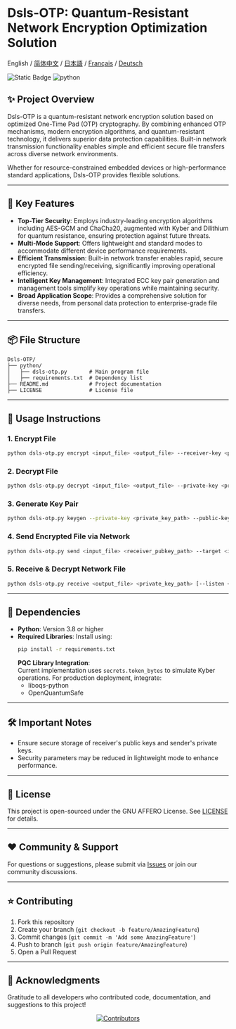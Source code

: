 # Dsls-OTP: Quantum-Resistant Network Encryption Optimization Solution

English / [简体中文](README_CN.md) / [日本語](README_JP.md) / [Français](README_FR.md) / [Deutsch](README_DE.md)

![Static Badge](https://img.shields.io/badge/License_GNU_AFFERO-0?logo=gnu&color=8A2BE2)
<img src="https://img.shields.io/badge/python-3.10 ~ 3.13 -blue.svg" alt="python">

## ✨ Project Overview

Dsls-OTP is a quantum-resistant network encryption solution based on optimized One-Time Pad (OTP) cryptography. By combining enhanced OTP mechanisms, modern encryption algorithms, and quantum-resistant technology, it delivers superior data protection capabilities. Built-in network transmission functionality enables simple and efficient secure file transfers across diverse network environments.

Whether for resource-constrained embedded devices or high-performance standard applications, Dsls-OTP provides flexible solutions.

---

## 🚀 Key Features

- **Top-Tier Security**: Employs industry-leading encryption algorithms including AES-GCM and ChaCha20, augmented with Kyber and Dilithium for quantum resistance, ensuring protection against future threats.
- **Multi-Mode Support**: Offers lightweight and standard modes to accommodate different device performance requirements.
- **Efficient Transmission**: Built-in network transfer enables rapid, secure encrypted file sending/receiving, significantly improving operational efficiency.
- **Intelligent Key Management**: Integrated ECC key pair generation and management tools simplify key operations while maintaining security.
- **Broad Application Scope**: Provides a comprehensive solution for diverse needs, from personal data protection to enterprise-grade file transfers.

---

## 📦 File Structure

```
Dsls-OTP/
├── python/
│   ├── dsls-otp.py       # Main program file
│   ├── requirements.txt  # Dependency list
├── README.md             # Project documentation
├── LICENSE               # License file
```

---

## 📖 Usage Instructions

### 1. Encrypt File
```bash
python dsls-otp.py encrypt <input_file> <output_file> --receiver-key <public_key_path> [--lightweight]
```

### 2. Decrypt File
```bash
python dsls-otp.py decrypt <input_file> <output_file> --private-key <private_key_path> [--password <key_password>]
```

### 3. Generate Key Pair
```bash
python dsls-otp.py keygen --private-key <private_key_path> --public-key <public_key_path> [--password <key_password>]
```

### 4. Send Encrypted File via Network
```bash
python dsls-otp.py send <input_file> <receiver_pubkey_path> --target <ip:port> [--lightweight]
```

### 5. Receive & Decrypt Network File
```bash
python dsls-otp.py receive <output_file> <private_key_path> [--listen <address:port>] [--password <key_password>]
```

---

## 🔧 Dependencies

- **Python**: Version 3.8 or higher
- **Required Libraries**: Install using:
  ```bash
  pip install -r requirements.txt
  ```
  **PQC Library Integration**:  
  Current implementation uses `secrets.token_bytes` to simulate Kyber operations. For production deployment, integrate:
    - liboqs-python
    - OpenQuantumSafe

---

## 🛠️ Important Notes

- Ensure secure storage of receiver's public keys and sender's private keys.
- Security parameters may be reduced in lightweight mode to enhance performance.

---

## 📜 License

This project is open-sourced under the GNU AFFERO License. See [LICENSE](LICENSE) for details.

---

## ❤️ Community & Support

For questions or suggestions, please submit via [Issues](https://github.com/DslsDZC/Dsls-OTP/issues) or join our community discussions.

---

## ⭐ Contributing

1. Fork this repository
2. Create your branch (`git checkout -b feature/AmazingFeature`)
3. Commit changes (`git commit -m 'Add some AmazingFeature'`)
4. Push to branch (`git push origin feature/AmazingFeature`)
5. Open a Pull Request

---

## 🌟 Acknowledgments

Gratitude to all developers who contributed code, documentation, and suggestions to this project!

<p align="center">
  <a href="https://github.com/DslsDZC/Dsls-OTP/graphs/contributors">
    <img src="https://contrib.rocks/image?repo=DslsDZC/Dsls-OTP" alt="Contributors">
  </a>
</p>